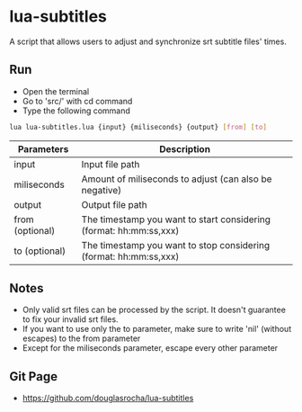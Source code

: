 # lua-subtitles
A script that allows users to adjust and synchronize srt subtitle files' times.

## Run
- Open the terminal
- Go to 'src/' with cd command
- Type the following command
```sh
lua lua-subtitles.lua {input} {miliseconds} {output} [from] [to]
```
Parameters          | Description
--------------------|----------------------------------------------------
input               | Input file path
miliseconds         | Amount of miliseconds to adjust (can also be negative)
output              | Output file path
from (optional)     | The timestamp you want to start considering (format: hh:mm:ss,xxx)
to (optional)       | The timestamp you want to stop considering (format: hh:mm:ss,xxx)

## Notes
- Only valid srt files can be processed by the script. It doesn't guarantee to fix your invalid srt files.
- If you want to use only the to parameter, make sure to write 'nil' (without escapes) to the from parameter
- Except for the miliseconds parameter, escape every other parameter

## Git Page
- https://github.com/douglasrocha/lua-subtitles
